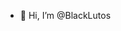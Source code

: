 - 👋 Hi, I’m @BlackLutos

<!---
BlackLutos/BlackLutos is a ✨ special ✨ repository because its `README.md` (this file) appears on your GitHub profile.
You can click the Preview link to take a look at your changes.
--->
